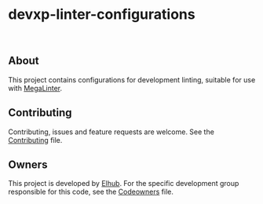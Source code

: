 # devxp-linter-configurations

[<img src="https://img.shields.io/badge/repo-github-blue" alt="">](https://github.com/elhub/devxp-lint-configuration)
[<img src="https://img.shields.io/badge/issues-jira-orange" alt="">](https://jira.elhub.cloud/issues/?jql=project%20%3D%20%22Team%20Dev%22%20AND%20component%20%3D%20devxp-lint-configuration%20AND%20status%20!%3D%20Done)
[<img src="https://teamcity.elhub.cloud/app/rest/builds/buildType:(id:<!--TODO Add teamcity project ID-->_AutoRelease)/statusIcon" alt="">](https://teamcity.elhub.cloud/project/DevxpLintConfiguration?mode=builds#all-projects)

## About

This project contains configurations for development linting, suitable for use with [MegaLinter](https://github.com/oxsecurity/megalinter).

## Contributing

Contributing, issues and feature requests are welcome. See the [Contributing](https://github.com/elhub/devxp/blob/main/.github/CONTRIBUTING) file.

## Owners

This project is developed by [Elhub](https://www.elhub.no). For the specific development group responsible for this
code, see the [Codeowners](https://github.com/elhub/devxp/blob/main/.github/CODEOWNERS) file.
